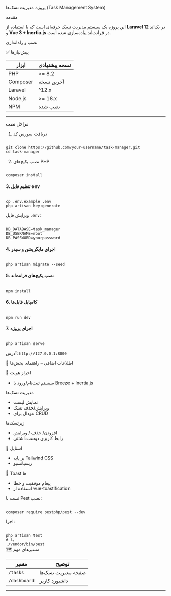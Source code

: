 پروژه مدیریت تسک‌ها (Task Management System)

مقدمه

این پروژه یک سیستم مدیریت تسک حرفه‌ای است که با استفاده از **Laravel 12** در بک‌اند و **Vue 3 + Inertia.js** در فرانت‌اند پیاده‌سازی شده است.

نصب و راه‌اندازی

✅ پیش‌نیازها

| ابزار    | نسخه پیشنهادی |
| -------- | ------------- |
| PHP      | >= 8.2        |
| Composer | آخرین نسخه    |
| Laravel  | ^12.x         |
| Node.js  | >= 18.x       |
| NPM      | نصب شده       |

---

مراحل نصب

1. دریافت سورس کد

<code>
git clone https://github.com/your-username/task-manager.git
cd task-manager
</code>

2. نصب پکیج‌های PHP

<code>
composer install
</code>

#### 3. تنظیم فایل env

<code>
cp .env.example .env
php artisan key:generate
</code>

ویرایش فایل `.env`:

<code>
DB_DATABASE=task_manager
DB_USERNAME=root
DB_PASSWORD=yourpassword
</code>

#### 4. اجرای مایگریشن و سیدر

<code>
php artisan migrate --seed
</code>

#### 5. نصب پکیج‌های فرانت‌اند

<code>
npm install
</code>

#### 6. کامپایل فایل‌ها

<code>
npm run dev
</code>

#### 7. اجرای پروژه

<code>
php artisan serve
</code>

آدرس: `http://127.0.0.1:8000`


📂 اطلاعات اضافی – راهنمای بخش‌ها

🔐 احراز هویت

* سیستم ثبت‌نام/ورود با Breeze + Inertia.js

مدیریت تسک‌ها

* نمایش لیست
* ویرایش/حذف تسک
* مودال برای CRUD

زیرتسک‌ها

* افزودن/ حذف / ویرایش
* رابط کاربری دوست‌داشتنی

🎨 استایل
* بر پایه Tailwind CSS
* ریسپانسیو

🔔 Toast ها

* پیغام موفقیت و خطا
* استفاده از vue-toastification

تست با Pest
نصب:

<code>
composer require pestphp/pest --dev
</code>

اجرا:

<code>
php artisan test
# یا
./vendor/bin/pest
</code>
🗺️ مسیرهای مهم

| مسیر         | توضیح              |
| ------------ | ------------------ |
| `/tasks`     | صفحه مدیریت تسک‌ها |
| `/dashboard` | داشبورد کاربر      |

---
